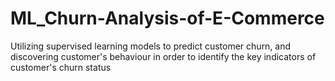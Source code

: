# ML_Churn-Analysis-of-E-Commerce
Utilizing supervised learning models to predict customer churn, and discovering customer's behaviour in order to identify the key indicators of customer's churn status
